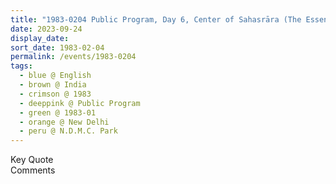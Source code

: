 ```yaml
---
title: "1983-0204 Public Program, Day 6, Center of Sahasrāra (The Essence of Sahasrāra Is Integration), N.D.M.C. Park, Hanumān Road, New Delhi, India"
date: 2023-09-24
display_date: 
sort_date: 1983-02-04
permalink: /events/1983-0204
tags:
  - blue @ English
  - brown @ India
  - crimson @ 1983
  - deeppink @ Public Program
  - green @ 1983-01
  - orange @ New Delhi
  - peru @ N.D.M.C. Park
---
```


<wave-list>
  <list-title color="green" width="75">Key Quote</list-title>
  <list-item color="BlanchedAlmond"  width="200"></list-item>
  <list-item color="Lavender"></list-item>
  <list-item color="BlanchedAlmond"></list-item>
</wave-list>

<br>

<wave-list>
  <list-title color="green" width="75">Comments</list-title>
  <list-item color="BlanchedAlmond"  width="200"></list-item>
  <list-item color="Lavender"></list-item>
  <list-item color="BlanchedAlmond"></list-item>
</wave-list>